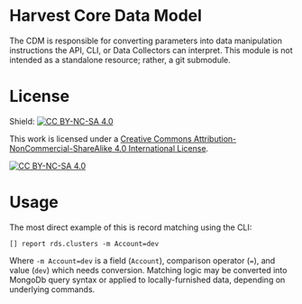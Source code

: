 # Harvest Core Data Model
The CDM is responsible for converting parameters into data manipulation instructions the API, CLI, or Data Collectors can interpret. This module is not intended as a standalone resource; rather, a git submodule.

# License
Shield: [![CC BY-NC-SA 4.0][cc-by-nc-sa-shield]][cc-by-nc-sa]

This work is licensed under a
[Creative Commons Attribution-NonCommercial-ShareAlike 4.0 International License][cc-by-nc-sa].

[![CC BY-NC-SA 4.0][cc-by-nc-sa-image]][cc-by-nc-sa]

[cc-by-nc-sa]: http://creativecommons.org/licenses/by-nc-sa/4.0/
[cc-by-nc-sa-image]: https://licensebuttons.net/l/by-nc-sa/4.0/88x31.png
[cc-by-nc-sa-shield]: https://img.shields.io/badge/License-CC%20BY--NC--SA%204.0-lightgrey.svg

# Usage
The most direct example of this is record matching using the CLI:
```
[] report rds.clusters -m Account=dev
```
Where `-m Account=dev` is a field (`Account`), comparison operator (`=`), and value (`dev`) which needs conversion. Matching logic may be converted into MongoDb query syntax or applied to locally-furnished data, depending on underlying commands.
